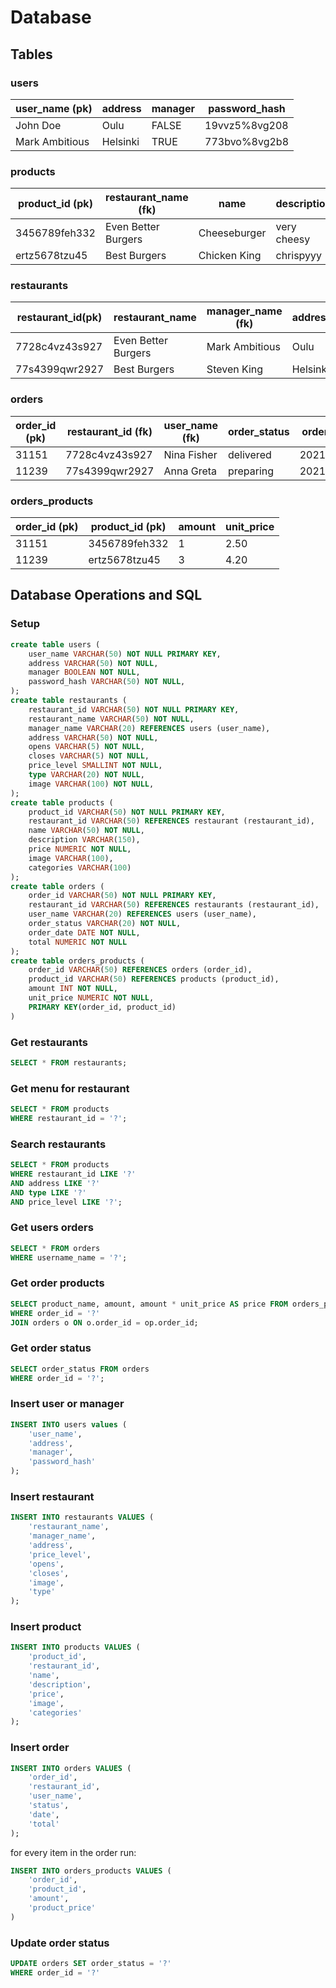 
# Database

## Tables

### users

| user_name (pk) | address  | manager | password_hash |
| -------------- | -------  | ------- | ------------- |
| John Doe       | Oulu     | FALSE   | 19vvz5%8vg208 |
| Mark Ambitious | Helsinki | TRUE    | 773bvo%8vg2b8 |

### products

| product_id (pk) | restaurant_name (fk) | name         | description | price | image | categories   |
| --------------- | -------------------- | ------------ | ----------- | ----- | ----- | ------------ |
| 3456789feh332   | Even Better Burgers  | Cheeseburger | very cheesy | 2.50  | /url1 | burgers      |
| ertz5678tzu45   | Best Burgers         | Chicken King | chrispyyy   | 4.20  | /url2 | cheesy,cheap |

### restaurants 

|restaurant_id(pk) | restaurant_name      | manager_name (fk) | address  | opens | closes | price_level | image | type      |
| ---------------- | -------------------- | ----------------- | -------  | ----- | ------ | ----------- | ----- | --------- |
| 7728c4vz43s927   | Even Better Burgers  | Mark Ambitious    | Oulu     | 9:00  | 22:00  | 2           | ???   | dining in |
| 77s4399qwr2927   | Best Burgers         | Steven King       | Helsinki | 9:00  | 20:00  | 1           | ???   | fastfood  |

### orders

| order_id (pk) | restaurant_id (fk) | user_name (fk) | order_status | order_date | total       |
| ------------- | ------------------ | -------------- | ------------ | ---------- | ----------- |
| 31151         | 7728c4vz43s927     | Nina Fisher    | delivered    | 2021.11.05 | 27.20       |
| 11239         | 77s4399qwr2927     | Anna Greta     | preparing    | 2021.10.22 | 16.50       |

### orders_products

| order_id (pk) | product_id (pk) | amount | unit_price |
| ------------- | --------------- | ------ | ---------- |
| 31151         | 3456789feh332   | 1      | 2.50       |
| 11239         | ertz5678tzu45   | 3      | 4.20       |



## Database Operations and SQL 

### Setup

```sql
create table users (
    user_name VARCHAR(50) NOT NULL PRIMARY KEY,
    address VARCHAR(50) NOT NULL,
    manager BOOLEAN NOT NULL,
    password_hash VARCHAR(50) NOT NULL,
);
create table restaurants (
    restaurant_id VARCHAR(50) NOT NULL PRIMARY KEY,
    restaurant_name VARCHAR(50) NOT NULL,
    manager_name VARCHAR(20) REFERENCES users (user_name),
    address VARCHAR(50) NOT NULL,
    opens VARCHAR(5) NOT NULL,
    closes VARCHAR(5) NOT NULL,
    price_level SMALLINT NOT NULL,
    type VARCHAR(20) NOT NULL,
    image VARCHAR(100) NOT NULL,
);
create table products (
    product_id VARCHAR(50) NOT NULL PRIMARY KEY,
    restaurant_id VARCHAR(50) REFERENCES restaurant (restaurant_id),
    name VARCHAR(50) NOT NULL,
    description VARCHAR(150),
    price NUMERIC NOT NULL,
    image VARCHAR(100),
    categories VARCHAR(100)
);
create table orders (
    order_id VARCHAR(50) NOT NULL PRIMARY KEY,
    restaurant_id VARCHAR(50) REFERENCES restaurants (restaurant_id),
    user_name VARCHAR(20) REFERENCES users (user_name),
    order_status VARCHAR(20) NOT NULL,
    order_date DATE NOT NULL,
    total NUMERIC NOT NULL
);
create table orders_products (
    order_id VARCHAR(50) REFERENCES orders (order_id),
    product_id VARCHAR(50) REFERENCES products (product_id),
    amount INT NOT NULL,
    unit_price NUMERIC NOT NULL,
    PRIMARY KEY(order_id, product_id)
)
```

### Get restaurants 

```sql
SELECT * FROM restaurants;
```

### Get menu for restaurant

```sql
SELECT * FROM products 
WHERE restaurant_id = '?';
```
### Search restaurants

```sql
SELECT * FROM products 
WHERE restaurant_id LIKE '?'
AND address LIKE '?'
AND type LIKE '?'
AND price_level LIKE '?';
```

### Get users orders

```sql
SELECT * FROM orders 
WHERE username_name = '?';
```

### Get order products

```sql
SELECT product_name, amount, amount * unit_price AS price FROM orders_products op 
WHERE order_id = '?' 
JOIN orders o ON o.order_id = op.order_id;
```

### Get order status

```sql
SELECT order_status FROM orders 
WHERE order_id = '?';
```
### Insert user or manager

```sql
INSERT INTO users values (
    'user_name',
    'address',
    'manager',
    'password_hash'
);
```


### Insert restaurant

```sql
INSERT INTO restaurants VALUES (
    'restaurant_name',
    'manager_name',
    'address',
    'price_level',
    'opens',
    'closes',
    'image',
    'type'
);
```

### Insert product

```sql
INSERT INTO products VALUES (
    'product_id',
    'restaurant_id',
    'name',
    'description',
    'price',
    'image',
    'categories'
);
```

### Insert order

```sql
INSERT INTO orders VALUES (
    'order_id',
    'restaurant_id',
    'user_name',
    'status',
    'date',
    'total'
);
```
for every item in the order run:
```sql
INSERT INTO orders_products VALUES (
    'order_id',
    'product_id',
    'amount',
    'product_price'
)
```

### Update order status

```sql
UPDATE orders SET order_status = '?'
WHERE order_id = '?'
```